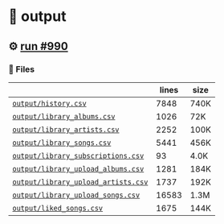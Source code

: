 # 📝  output 

## ⚙️ [run #990](https://github.com/jwenerd/ytm-dl/actions/runs/8747970836)

### 📁 Files

|                                                                         |lines|size|
|-------------------------------------------------------------------------|-----|----|
|[`output/history.csv` ](output/history.csv)                              |7848 |740K|
|[`output/library_albums.csv` ](output/library_albums.csv)                |1026 |72K |
|[`output/library_artists.csv` ](output/library_artists.csv)              |2252 |100K|
|[`output/library_songs.csv` ](output/library_songs.csv)                  |5441 |456K|
|[`output/library_subscriptions.csv` ](output/library_subscriptions.csv)  |93   |4.0K|
|[`output/library_upload_albums.csv` ](output/library_upload_albums.csv)  |1281 |184K|
|[`output/library_upload_artists.csv` ](output/library_upload_artists.csv)|1737 |192K|
|[`output/library_upload_songs.csv` ](output/library_upload_songs.csv)    |16583|1.3M|
|[`output/liked_songs.csv` ](output/liked_songs.csv)                      |1675 |144K|
